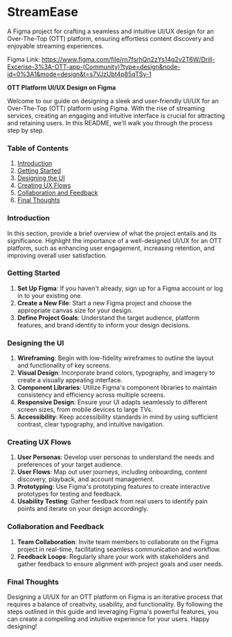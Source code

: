 # StreamEase
 A Figma project for crafting a seamless and intuitive UI/UX design for an Over-The-Top (OTT) platform, ensuring effortless content discovery and enjoyable streaming experiences.

Figma Link: https://www.figma.com/file/rn7fsrhQn2zYs14g2v2T6W/Drill-Excerise-3%3A-OTT-app-(Community)?type=design&node-id=0%3A1&mode=design&t=s7VJzUbt4p85qTSy-1

**OTT Platform UI/UX Design on Figma**

Welcome to our guide on designing a sleek and user-friendly UI/UX for an Over-The-Top (OTT) platform using Figma. With the rise of streaming services, creating an engaging and intuitive interface is crucial for attracting and retaining users. In this README, we'll walk you through the process step by step.

### Table of Contents
1. [Introduction](#introduction)
2. [Getting Started](#getting-started)
3. [Designing the UI](#designing-the-ui)
4. [Creating UX Flows](#creating-ux-flows)
5. [Collaboration and Feedback](#collaboration-and-feedback)
6. [Final Thoughts](#final-thoughts)

### Introduction
In this section, provide a brief overview of what the project entails and its significance. Highlight the importance of a well-designed UI/UX for an OTT platform, such as enhancing user engagement, increasing retention, and improving overall user satisfaction.

### Getting Started
1. **Set Up Figma**: If you haven't already, sign up for a Figma account or log in to your existing one.
2. **Create a New File**: Start a new Figma project and choose the appropriate canvas size for your design.
3. **Define Project Goals**: Understand the target audience, platform features, and brand identity to inform your design decisions.

### Designing the UI
1. **Wireframing**: Begin with low-fidelity wireframes to outline the layout and functionality of key screens.
2. **Visual Design**: Incorporate brand colors, typography, and imagery to create a visually appealing interface.
3. **Component Libraries**: Utilize Figma's component libraries to maintain consistency and efficiency across multiple screens.
4. **Responsive Design**: Ensure your UI adapts seamlessly to different screen sizes, from mobile devices to large TVs.
5. **Accessibility**: Keep accessibility standards in mind by using sufficient contrast, clear typography, and intuitive navigation.

### Creating UX Flows
1. **User Personas**: Develop user personas to understand the needs and preferences of your target audience.
2. **User Flows**: Map out user journeys, including onboarding, content discovery, playback, and account management.
3. **Prototyping**: Use Figma's prototyping features to create interactive prototypes for testing and feedback.
4. **Usability Testing**: Gather feedback from real users to identify pain points and iterate on your design accordingly.

### Collaboration and Feedback
1. **Team Collaboration**: Invite team members to collaborate on the Figma project in real-time, facilitating seamless communication and workflow.
2. **Feedback Loops**: Regularly share your work with stakeholders and gather feedback to ensure alignment with project goals and user needs.

### Final Thoughts
Designing a UI/UX for an OTT platform on Figma is an iterative process that requires a balance of creativity, usability, and functionality. By following the steps outlined in this guide and leveraging Figma's powerful features, you can create a compelling and intuitive experience for your users. Happy designing!

